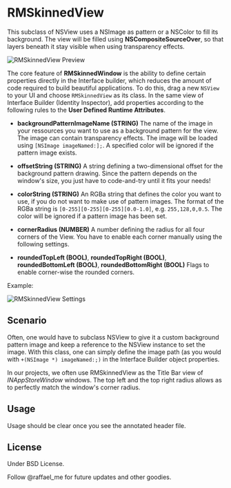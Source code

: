 # RMSkinnedView

This subclass of NSView uses a NSImage as pattern or a NSColor to fill its background. The view will be filled using **NSCompositeSourceOver**, so that layers beneath it stay visible when using transparency effects.

![RMSkinnedView Preview](https://github.com/raffael-me/RMSkinnedView/blob/master/preview.png?raw=true "Custom NSView subclass with background image")

The core feature of **RMSkinnedWindow** is the ability to define certain properties directly in the Interface builder, which reduces the amount of code required to build beautiful applications. To do this, drag a new ```NSView``` to your UI and choose ```RMSkinnedView``` as its class. In the same view of Interface Builder (Identity Inspector), add properties according to the following rules to the **User Defined Runtime Attributes**.

* **backgroundPatternImageName (STRING)** The name of the image in your ressources you want to use as a background pattern for the view. The image can contain transparency effects. The image will be loaded using ```[NSImage imageNamed:];```. A specified color will be ignored if the pattern image exists.

* **offsetString (STRING)** A string defining a two-dimensional offset for the background pattern drawing. Since the pattern depends on the window's size, you just have to code-and-try until it fits your needs!

* **colorString (STRING)** An RGBa string that defines the color you want to use, if you do not want to make use of pattern images. The format of the RGBa string is ```[0-255][0-255][0-255][0.0-1.0]```, e.g. ```255,128,0,0.5```. The color will be ignored if a pattern image has been set.

* **cornerRadius (NUMBER)** A number defining the radius for all four corners of the View. You have to enable each corner manually using the following settings.

* **roundedTopLeft (BOOL)**, **roundedTopRight (BOOL)**, **roundedBottomLeft (BOOL)**, **roundedBottomRight (BOOL)** Flags to enable corner-wise the rounded corners.

Example:

![RMSkinnedView Settings](https://github.com/raffael-me/RMSkinnedView/blob/master/settings.png?raw=true "Custom NSView subclass with background image and its settings in Interface Builder")

## Scenario

Often, one would have to subclass NSView to give it a custom background pattern image and keep a reference to the NSView instance to set the image. With this class, one can simply define the image path (as you would with ```+(NSImage *) imageNamed:;)``` in the Interface Builder object properties.

In our projects, we often use RMSkinnedView as the Title Bar view of *INAppStoreWindow* windows. The top left and the top right radius allows as to perfectly match the window's corner radius.

## Usage

Usage should be clear once you see the annotated header file.

## License

Under BSD License.

Follow @raffael_me for future updates and other goodies.